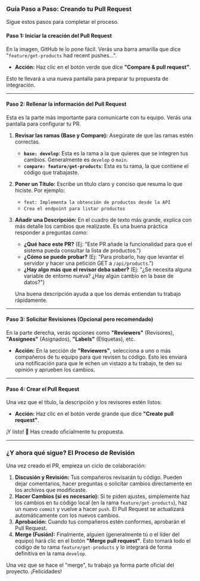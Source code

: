 ### **Guía Paso a Paso: Creando tu Pull Request**



Sigue estos pasos para completar el proceso.



#### **Paso 1: Iniciar la creación del Pull Request**



En la imagen, GitHub te lo pone fácil. Verás una barra amarilla que dice "`feature/get-products` had recent pushes...".

- **Acción:** Haz clic en el botón verde que dice **"Compare & pull request"**.

Esto te llevará a una nueva pantalla para preparar tu propuesta de integración.

------



#### **Paso 2: Rellenar la información del Pull Request**



Esta es la parte más importante para comunicarte con tu equipo. Verás una pantalla para configurar tu PR.

1. **Revisar las ramas (Base y Compare):** Asegúrate de que las ramas estén correctas.

   - **`base: develop`**: Esta es la rama a la que quieres que se integren tus cambios. Generalmente es `develop` o `main`.
   - **`compare: feature/get-products`**: Esta es tu rama, la que contiene el código que trabajaste.

2. **Poner un Título:** Escribe un título claro y conciso que resuma lo que hiciste. Por ejemplo:

   - `feat: Implementa la obtención de productos desde la API`
   - `Crea el endpoint para listar productos`

3. **Añadir una Descripción:** En el cuadro de texto más grande, explica con más detalle los cambios que realizaste. Es una buena práctica responder a preguntas como:

   - **¿Qué hace este PR?** (Ej: "Este PR añade la funcionalidad para que el sistema pueda consultar la lista de productos.")
   - **¿Cómo se puede probar?** (Ej: "Para probarlo, hay que levantar el servidor y hacer una petición GET a `/api/products`.")
   - **¿Hay algo más que el revisor deba saber?** (Ej: "¿Se necesita alguna variable de entorno nueva? ¿Hay algún cambio en la base de datos?")

   Una buena descripción ayuda a que los demás entiendan tu trabajo rápidamente.

------



#### **Paso 3: Solicitar Revisiones (Opcional pero recomendado)**



En la parte derecha, verás opciones como **"Reviewers"** (Revisores), **"Assignees"** (Asignados), **"Labels"** (Etiquetas), etc.

- **Acción:** En la sección de **"Reviewers"**, selecciona a uno o más compañeros de tu equipo para que revisen tu código. Esto les enviará una notificación para que le echen un vistazo a tu trabajo, te den su opinión y aprueben los cambios.

------



#### **Paso 4: Crear el Pull Request**



Una vez que el título, la descripción y los revisores estén listos:

- **Acción:** Haz clic en el botón verde grande que dice **"Create pull request"**.

¡Y listo! 🎉 Has creado oficialmente tu propuesta.

------



### **¿Y ahora qué sigue? El Proceso de Revisión**



Una vez creado el PR, empieza un ciclo de colaboración:

1. **Discusión y Revisión:** Tus compañeros revisarán tu código. Pueden dejar comentarios, hacer preguntas o solicitar cambios directamente en los archivos que modificaste.
2. **Hacer Cambios (si es necesario):** Si te piden ajustes, simplemente haz los cambios en tu código local (en la rama `feature/get-products`), haz un nuevo `commit` y vuelve a hacer `push`. El Pull Request se actualizará automáticamente con los nuevos cambios.
3. **Aprobación:** Cuando tus compañeros estén conformes, aprobarán el Pull Request.
4. **Merge (Fusión):** Finalmente, alguien (generalmente tú o el líder del equipo) hará clic en el botón **"Merge pull request"**. Esto tomará todo el código de tu rama `feature/get-products` y lo integrará de forma definitiva en la rama `develop`.

Una vez que se hace el "merge", tu trabajo ya forma parte oficial del proyecto. ¡Felicidades!